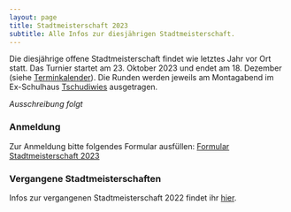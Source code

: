 ```yaml
---
layout: page
title: Stadtmeisterschaft 2023
subtitle: Alle Infos zur diesjährigen Stadtmeisterschaft.
---
```


Die diesjährige offene Stadtmeisterschaft findet wie letztes Jahr vor Ort statt. Das Turnier startet am 23. Oktober 2023
und endet am 18. Dezember (siehe [Terminkalender](/terminkalender)). Die Runden werden jeweils am Montagabend im
Ex-Schulhaus [Tschudiwies](/info) ausgetragen.

_Ausschreibung folgt_

### Anmeldung

Zur Anmeldung bitte folgendes Formular
ausfüllen: [Formular Stadtmeisterschaft 2023](https://docs.google.com/forms/d/e/1FAIpQLSf-GpFfG12gl-FIdOhplvnyrg8SzQvc6WaUX69o3pL1zX2u0g)

### Vergangene Stadtmeisterschaften

Infos zur vergangenen Stadtmeisterschaft 2022 findet
ihr [hier](http://www.schachklub-sg.ch/turniere/stadtmeisterschaft/2022).
